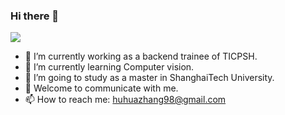 ### Hi there 👋

<!--
**957001934/957001934** is a ✨ _special_ ✨ repository because its `README.md` (this file) appears on your GitHub profile.
Here are some ideas to get you started:

- 😄 Pronouns: ...
- ⚡ Fun fact: ...
-->
![](https://github-readme-stats.vercel.app/api?username=957001934)

- 🔭 I’m currently working as a backend trainee of TICPSH.  
- 🌱 I’m currently learning Computer vision.  
- 👯 I’m going to study as a master in ShanghaiTech University.  
- 💬 Welcome to communicate with me.  
- 📫 How to reach me: huhuazhang98@gmail.com  
